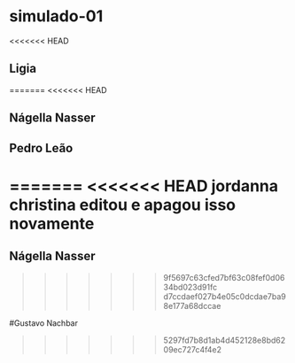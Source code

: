 # simulado-01

<<<<<<< HEAD
## Ligia
=======
<<<<<<< HEAD
## Nágella Nasser
## Pedro Leão
=======
<<<<<<< HEAD
jordanna christina editou  e apagou isso novamente
=======
## Nágella Nasser
>>>>>>> 9f5697c63cfed7bf63c08fef0d0634bd023d91fc
>>>>>>> d7ccdaef027b4e05c0dcdae7ba98e177a68dccae

#Gustavo Nachbar
>>>>>>> 5297fd7b8d1ab4d452128e8bd6209ec727c4f4e2
